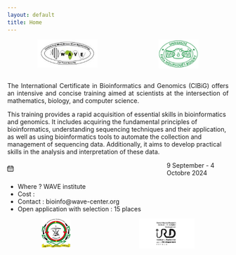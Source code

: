 ```yaml
---
layout: default
title: Home
---
```


<div style="display:flex"> 
<img src="public/logo_wave2.jpeg" style="display: block; margin: 0 auto; width: 27%; height: 27%;">
<img src="public/logo_uboigny.jpeg" style="display: block; margin: 0 auto; width: 18%; height: 18%;">
</div> 

<br />
<div>
 <p align="justify">
The International Certificate in Bioinformatics and Genomics (CIBiG) offers an intensive and concise training aimed at scientists at the intersection of mathematics, biology, and computer science.

This training provides a rapid acquisition of essential skills in bioinformatics and genomics. It includes acquiring the fundamental principles of bioinformatics, understanding sequencing techniques and their application, as well as using bioinformatics tools to automate the collection and management of sequencing data. Additionally, it aims to develop practical skills in the analysis and interpretation of these data.


 <div style="display: flex; align-items: center;">
<div style="margin-right: 10px;">
<img src="public/icon_calendar.png" width="4%" height="4%">
</div>
<div>
9 September - 4 Octobre 2024
</div>
</div>

<ul>
<li>Where ? WAVE institute</li>
  <li>Cost :</li>
  <li>Contact : bioinfo@wave-center.org</li>
  <li>Open application with selection : 15 places</li>
</ul>
</p>
</div>


<div style="display:flex"> 
<img src="public/logo_ujkz.jpeg" style="display: block; margin: 0 auto; width: 13%; height: 13%;">
<img src="public/logo-ird-grey.jpg" style="display: block; margin: 0 auto; width: 25%; height: 25%;">
</div> 